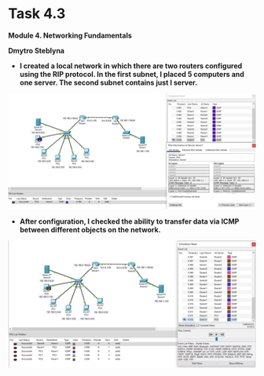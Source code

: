 # Task 4.3 
**Module 4. Networking Fundamentals**

**Dmytro Steblyna**

- **I created a local network in which there are two routers configured using the RIP protocol. In the first subnet, I placed 5 computers and one server. The second subnet contains just I server.**

<p><img src="screenshots/1.png"/></p>

- **After configuration, I checked the ability to transfer data via ICMP between different objects on the network.**

<p><img src="screenshots/2.png"/></p>
